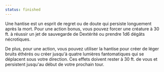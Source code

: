 ```yaml
---
status: finished
---
```

Une hantise est un esprit de regret ou de doute qui persiste longuement après la mort. Pour une action bonus, vous pouvez forcer une créature à 30 ft. à réussir un jet de sauvegarde de Dextérité ou prendre 1d6 dégâts nécrotiques.

De plus, pour une action, vous pouvez utiliser la hantise pour créer de léger bruits éthérés ou créer jusqu'à quatre lumières fantomatiques qui se déplacent sous votre direction. Ces effets doivent rester à 30 ft. de vous et persistent jusqu'au début de votre prochain tour.